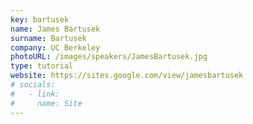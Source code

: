 ```yaml
---
key: bartusek
name: James Bartusek
surname: Bartusek
company: UC Berkeley
photoURL: /images/speakers/JamesBartusek.jpg
type: tutorial
website: https://sites.google.com/view/jamesbartusek
# socials:
#   - link: 
#     name: Site
---
```

